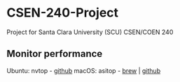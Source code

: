 # CSEN-240-Project
Project for Santa Clara University (SCU) CSEN/COEN 240


## Monitor performance
Ubuntu: nvtop - [github](https://github.com/Syllo/nvtop?tab=readme-ov-file#nvtop)
macOS: asitop - [brew](https://formulae.brew.sh/formula/asitop) | [github](https://github.com/tlkh/asitop)